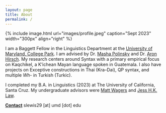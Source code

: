 ```yaml
---
layout: page
title: About
permalink: /
---
```


{% include image.html url="images/profile.jpeg" caption="Sept 2023" width="300px" align="right" %}


I am a Baggett Fellow in the Linguistics Department at the [University of Maryland, College Park]. I am advised by Dr. [Masha Polinsky] and Dr. [Aron Hirsch]. My research centers around Syntax with a primary empirical focus on Kaqchikel, a K’ichean Mayan language spoken in Guatemala. I also have projects on Exceptive constructions in Thai (Kra–Dai), QP syntax, and multiple *Wh*- in Turkish (Turkic). 

I completed my B.A. in Linguistics (2023) at The University of California, Santa Cruz. My undergraduate advisors were [Matt Wagers][matt] and [Jess H.K. Law][law]. 

**[Contact]** slewis29 [at] umd [dot] edu

[University of Maryland, College Park]: https://linguistics.umd.edu/
[Masha Polinsky]: https://www.mariapolinsky.com/about-me/
[Aron Hirsch]: https://sites.google.com/view/aronhirsch/home?authuser=0
[matt]: https://people.ucsc.edu/~mwagers/
[law]: https://people.ucsc.edu/~jlaw5/
[Contact]: https://linguistics.umd.edu/directory/sadira-lewis





